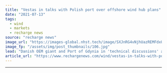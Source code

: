 ```yaml
---
title: "Vestas in talks with Polish port over offshore wind hub plans"
date: "2021-07-13"
tags: 
  - wind
  - markets
  - recharge news
source: "recharge news"
image_url: "https://images-global.nhst.tech/image/SXJnRG4vNjhUazREMFdxUUsxdUV3RmpWalZHT1BaRnFreThvZ3RhNDBFND0=/nhst/binary/f334598645d71f71d22705008fdaa5a1"
image_fp: "/assets/img/post_thumbnails/106.jpg"
lead: "Danish OEM giant and Port of Gdynia in 'technical discussions' as Baltic site gears up to play role in coming build-out"
article_url: "https://www.rechargenews.com/wind/vestas-in-talks-with-polish-port-over-offshore-wind-hub-plans/2-1-1039351"
---
```


---
